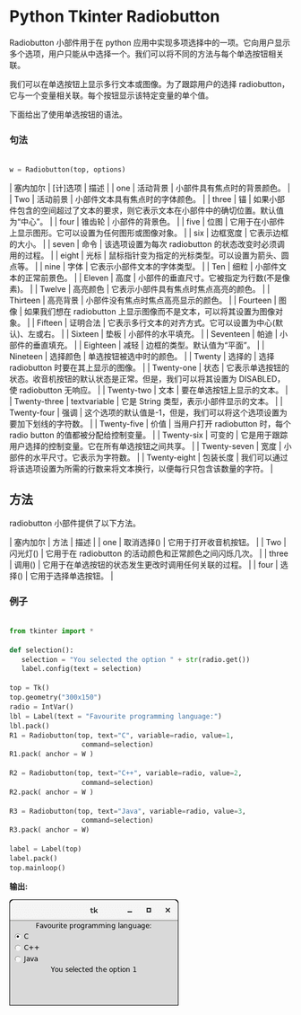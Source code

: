 # Python Tkinter Radiobutton



Radiobutton 小部件用于在 python 应用中实现多项选择中的一项。它向用户显示多个选项，用户只能从中选择一个。我们可以将不同的方法与每个单选按钮相关联。

我们可以在单选按钮上显示多行文本或图像。为了跟踪用户的选择 radiobutton，它与一个变量相关联。每个按钮显示该特定变量的单个值。

下面给出了使用单选按钮的语法。

### 句法

```py

w = Radiobutton(top, options)

```

| 塞内加尔 | [计]选项 | 描述 |
| one | 活动背景 | 小部件具有焦点时的背景颜色。 |
| Two | 活动前景 | 小部件文本具有焦点时的字体颜色。 |
| three | 锚 | 如果小部件包含的空间超过了文本的要求，则它表示文本在小部件中的确切位置。默认值为“中心”。 |
| four | 锥齿轮 | 小部件的背景色。 |
| five | 位图 | 它用于在小部件上显示图形。它可以设置为任何图形或图像对象。 |
| six | 边框宽度 | 它表示边框的大小。 |
| seven | 命令 | 该选项设置为每次 radiobutton 的状态改变时必须调用的过程。 |
| eight | 光标 | 鼠标指针变为指定的光标类型。可以设置为箭头、圆点等。 |
| nine | 字体 | 它表示小部件文本的字体类型。 |
| Ten | 细粒 | 小部件文本的正常前景色。 |
| Eleven | 高度 | 小部件的垂直尺寸。它被指定为行数(不是像素)。 |
| Twelve | 高亮颜色 | 它表示小部件具有焦点时焦点高亮的颜色。 |
| Thirteen | 高亮背景 | 小部件没有焦点时焦点高亮显示的颜色。 |
| Fourteen | 图像 | 如果我们想在 radiobutton 上显示图像而不是文本，可以将其设置为图像对象。 |
| Fifteen | 证明合法 | 它表示多行文本的对齐方式。它可以设置为中心(默认)、左或右。 |
| Sixteen | 垫板 | 小部件的水平填充。 |
| Seventeen | 帕迪 | 小部件的垂直填充。 |
| Eighteen | 减轻 | 边框的类型。默认值为“平面”。 |
| Nineteen | 选择颜色 | 单选按钮被选中时的颜色。 |
| Twenty | 选择的 | 选择 radiobutton 时要在其上显示的图像。 |
| Twenty-one | 状态 | 它表示单选按钮的状态。收音机按钮的默认状态是正常。但是，我们可以将其设置为 DISABLED，使 radiobutton 无响应。 |
| Twenty-two | 文本 | 要在单选按钮上显示的文本。 |
| Twenty-three | textvariable | 它是 String 类型，表示小部件显示的文本。 |
| Twenty-four | 强调 | 这个选项的默认值是-1，但是，我们可以将这个选项设置为要加下划线的字符数。 |
| Twenty-five | 价值 | 当用户打开 radiobutton 时，每个 radio button 的值都被分配给控制变量。 |
| Twenty-six | 可变的 | 它是用于跟踪用户选择的控制变量。它在所有单选按钮之间共享。 |
| Twenty-seven | 宽度 | 小部件的水平尺寸。它表示为字符数。 |
| Twenty-eight | 包装长度 | 我们可以通过将该选项设置为所需的行数来将文本换行，以便每行只包含该数量的字符。 |

## 方法

radiobutton 小部件提供了以下方法。

| 塞内加尔 | 方法 | 描述 |
| one | 取消选择() | 它用于打开收音机按钮。 |
| Two | 闪光灯() | 它用于在 radiobutton 的活动颜色和正常颜色之间闪烁几次。 |
| three | 调用() | 它用于在单选按钮的状态发生更改时调用任何关联的过程。 |
| four | 选择() | 它用于选择单选按钮。 |

### 例子

```py

from tkinter import *

def selection():
   selection = "You selected the option " + str(radio.get())
   label.config(text = selection)

top = Tk()
top.geometry("300x150")
radio = IntVar()
lbl = Label(text = "Favourite programming language:")
lbl.pack()
R1 = Radiobutton(top, text="C", variable=radio, value=1,
                  command=selection)
R1.pack( anchor = W )

R2 = Radiobutton(top, text="C++", variable=radio, value=2,
                  command=selection)
R2.pack( anchor = W )

R3 = Radiobutton(top, text="Java", variable=radio, value=3,
                  command=selection)
R3.pack( anchor = W)

label = Label(top)
label.pack()
top.mainloop()

```

**输出:**

![Python Tkinter Radiobutton](img/91f1ac2088fc9db8c01d1886f25cac45.png)
